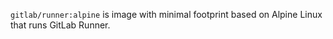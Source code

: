 `gitlab/runner:alpine` is image with minimal footprint based on Alpine Linux that runs GitLab Runner.
